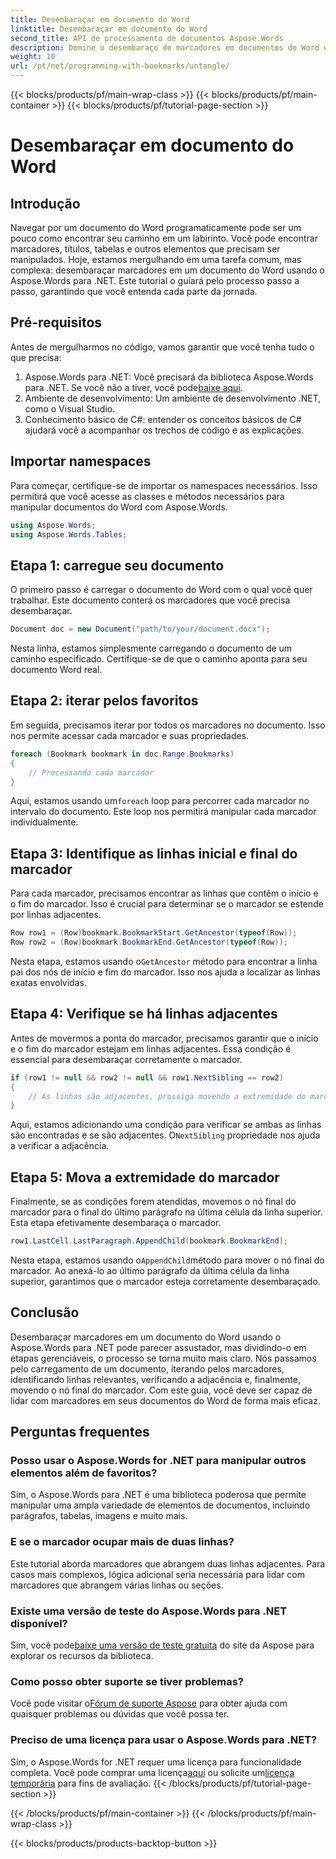 ```yaml
---
title: Desembaraçar em documento do Word
linktitle: Desembaraçar em documento do Word
second_title: API de processamento de documentos Aspose.Words
description: Domine o desembaraço de marcadores em documentos do Word usando o Aspose.Words para .NET com nosso guia detalhado passo a passo. Perfeito para desenvolvedores .NET.
weight: 10
url: /pt/net/programming-with-bookmarks/untangle/
---
```


{{< blocks/products/pf/main-wrap-class >}}
{{< blocks/products/pf/main-container >}}
{{< blocks/products/pf/tutorial-page-section >}}

# Desembaraçar em documento do Word

## Introdução

Navegar por um documento do Word programaticamente pode ser um pouco como encontrar seu caminho em um labirinto. Você pode encontrar marcadores, títulos, tabelas e outros elementos que precisam ser manipulados. Hoje, estamos mergulhando em uma tarefa comum, mas complexa: desembaraçar marcadores em um documento do Word usando o Aspose.Words para .NET. Este tutorial o guiará pelo processo passo a passo, garantindo que você entenda cada parte da jornada.

## Pré-requisitos

Antes de mergulharmos no código, vamos garantir que você tenha tudo o que precisa:

1.  Aspose.Words para .NET: Você precisará da biblioteca Aspose.Words para .NET. Se você não a tiver, você pode[baixe aqui](https://releases.aspose.com/words/net/).
2. Ambiente de desenvolvimento: Um ambiente de desenvolvimento .NET, como o Visual Studio.
3. Conhecimento básico de C#: entender os conceitos básicos de C# ajudará você a acompanhar os trechos de código e as explicações.

## Importar namespaces

Para começar, certifique-se de importar os namespaces necessários. Isso permitirá que você acesse as classes e métodos necessários para manipular documentos do Word com Aspose.Words.

```csharp
using Aspose.Words;
using Aspose.Words.Tables;
```

## Etapa 1: carregue seu documento

O primeiro passo é carregar o documento do Word com o qual você quer trabalhar. Este documento conterá os marcadores que você precisa desembaraçar.

```csharp
Document doc = new Document("path/to/your/document.docx");
```

Nesta linha, estamos simplesmente carregando o documento de um caminho especificado. Certifique-se de que o caminho aponta para seu documento Word real.

## Etapa 2: iterar pelos favoritos

Em seguida, precisamos iterar por todos os marcadores no documento. Isso nos permite acessar cada marcador e suas propriedades.

```csharp
foreach (Bookmark bookmark in doc.Range.Bookmarks)
{
    // Processando cada marcador
}
```

 Aqui, estamos usando um`foreach` loop para percorrer cada marcador no intervalo do documento. Este loop nos permitirá manipular cada marcador individualmente.

## Etapa 3: Identifique as linhas inicial e final do marcador

Para cada marcador, precisamos encontrar as linhas que contêm o início e o fim do marcador. Isso é crucial para determinar se o marcador se estende por linhas adjacentes.

```csharp
Row row1 = (Row)bookmark.BookmarkStart.GetAncestor(typeof(Row));
Row row2 = (Row)bookmark.BookmarkEnd.GetAncestor(typeof(Row));
```

 Nesta etapa, estamos usando o`GetAncestor` método para encontrar a linha pai dos nós de início e fim do marcador. Isso nos ajuda a localizar as linhas exatas envolvidas.

## Etapa 4: Verifique se há linhas adjacentes

Antes de movermos a ponta do marcador, precisamos garantir que o início e o fim do marcador estejam em linhas adjacentes. Essa condição é essencial para desembaraçar corretamente o marcador.

```csharp
if (row1 != null && row2 != null && row1.NextSibling == row2)
{
    // As linhas são adjacentes, prossiga movendo a extremidade do marcador
}
```

 Aqui, estamos adicionando uma condição para verificar se ambas as linhas são encontradas e se são adjacentes. O`NextSibling` propriedade nos ajuda a verificar a adjacência.

## Etapa 5: Mova a extremidade do marcador

Finalmente, se as condições forem atendidas, movemos o nó final do marcador para o final do último parágrafo na última célula da linha superior. Esta etapa efetivamente desembaraça o marcador.

```csharp
row1.LastCell.LastParagraph.AppendChild(bookmark.BookmarkEnd);
```

 Nesta etapa, estamos usando o`AppendChild`método para mover o nó final do marcador. Ao anexá-lo ao último parágrafo da última célula da linha superior, garantimos que o marcador esteja corretamente desembaraçado.

## Conclusão

Desembaraçar marcadores em um documento do Word usando o Aspose.Words para .NET pode parecer assustador, mas dividindo-o em etapas gerenciáveis, o processo se torna muito mais claro. Nós passamos pelo carregamento de um documento, iterando pelos marcadores, identificando linhas relevantes, verificando a adjacência e, finalmente, movendo o nó final do marcador. Com este guia, você deve ser capaz de lidar com marcadores em seus documentos do Word de forma mais eficaz.

## Perguntas frequentes

### Posso usar o Aspose.Words for .NET para manipular outros elementos além de favoritos?

Sim, o Aspose.Words para .NET é uma biblioteca poderosa que permite manipular uma ampla variedade de elementos de documentos, incluindo parágrafos, tabelas, imagens e muito mais.

### E se o marcador ocupar mais de duas linhas?

Este tutorial aborda marcadores que abrangem duas linhas adjacentes. Para casos mais complexos, lógica adicional seria necessária para lidar com marcadores que abrangem várias linhas ou seções.

### Existe uma versão de teste do Aspose.Words para .NET disponível?

 Sim, você pode[baixe uma versão de teste gratuita](https://releases.aspose.com/) do site da Aspose para explorar os recursos da biblioteca.

### Como posso obter suporte se tiver problemas?

 Você pode visitar o[Fórum de suporte Aspose](https://forum.aspose.com/c/words/8) para obter ajuda com quaisquer problemas ou dúvidas que você possa ter.

### Preciso de uma licença para usar o Aspose.Words para .NET?

 Sim, o Aspose.Words for .NET requer uma licença para funcionalidade completa. Você pode comprar uma licença[aqui](https://purchase.aspose.com/buy) ou solicite um[licença temporária](https://purchase.aspose.com/temporary-license) para fins de avaliação.
{{< /blocks/products/pf/tutorial-page-section >}}

{{< /blocks/products/pf/main-container >}}
{{< /blocks/products/pf/main-wrap-class >}}

{{< blocks/products/products-backtop-button >}}
